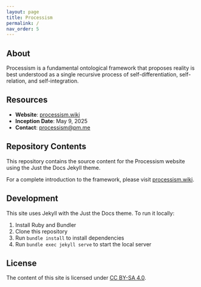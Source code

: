 ```yaml
---
layout: page
title: Processism
permalink: /
nav_order: 5
---
```


## About

Processism is a fundamental ontological framework that proposes reality is best understood as a single recursive process of self-differentiation, self-relation, and self-integration.

## Resources

- **Website**: [processism.wiki](https://processism.wiki)
- **Inception Date**: May 9, 2025
- **Contact**: processism@pm.me

## Repository Contents

This repository contains the source content for the Processism website using the Just the Docs Jekyll theme.

For a complete introduction to the framework, please visit [processism.wiki](https://processism.wiki).

## Development

This site uses Jekyll with the Just the Docs theme. To run it locally:

1. Install Ruby and Bundler
2. Clone this repository
3. Run `bundle install` to install dependencies
4. Run `bundle exec jekyll serve` to start the local server

## License

The content of this site is licensed under [CC BY-SA 4.0](https://creativecommons.org/licenses/by-sa/4.0/).
